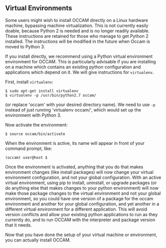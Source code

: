 ## Virtual Environments

Some users might wish to install OCCAM directly on a Linux hardware machine, bypassing machine virtualization. This is not currently easily doable, because Python 2 is needed and is no longer readily available. These instructions are retained for those who manage to get Python 2 installed. The instructions will be modified in the future when Occam is moved to Python 3.

If you install directly, we recommend using a Python virtual environment environment for OCCAM. This is particularly advisable if you are installing on a machine which contains an existing python configuration and applications which depend on it. We will give instructions for `virtualenv`.

First, install `virtualenv`:

```
$ sudo apt-get install virtualenv
$ virtualenv -p /usr/bin/python2.7 occam/
```

(or replace 'occam' with your desired directory name). We need to use `-p` instead of just running 'virtualenv occam/', which would set up the environment with Python 3.

Now activate the environment:
```
$ source occam/bin/activate
```

When the environment is active, its name will appear in front of your command prompt, like:

```
(occam) user@host $
```
 
Once the environment is activated, anything that you do that makes environment changes (like install packages) will now change your virtual environment configuration, and not your global configuration. With an active virtual environment, using pip to install, uninstall, or upgrade packages (or do anything else that makes changes to your python environment) will now make those package changes to the virtual environment and not your global environment, so you could have one version of a package for the occam environment and another for your global configuration, and yet another in a different virtual environment for a different application. This will avoid version conflicts and allow your existing python applications to run as they currently do, and to run OCCAM with the interpreter and package version that it needs.

Now that you have done the setup of your virtual machine or environment, you can actually install OCCAM.
